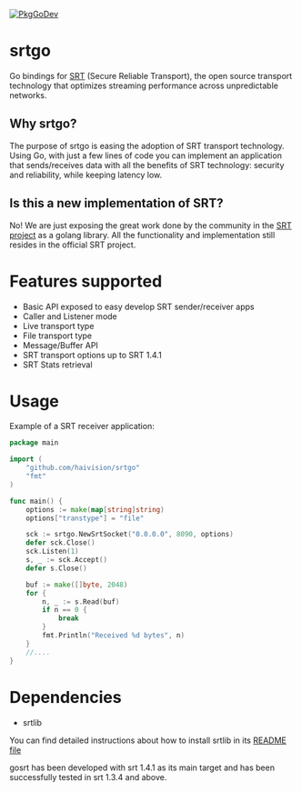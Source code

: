 [![PkgGoDev](https://pkg.go.dev/badge/github.com/haivision/srtgo)](https://pkg.go.dev/github.com/haivision/srtgo)

# srtgo

Go bindings for [SRT](https://github.com/Haivision/srt) (Secure Reliable Transport), the open source transport technology that optimizes streaming performance across unpredictable networks.

## Why srtgo?
The purpose of srtgo is easing the adoption of SRT transport technology. Using Go, with just a few lines of code you can implement an application that sends/receives data with all the benefits of SRT technology: security and reliability, while keeping latency low.

## Is this a new implementation of SRT?
No! We are just exposing the great work done by the community in the [SRT project](https://github.com/Haivision/srt) as a golang library. All the functionality and implementation still resides in the official SRT project.


# Features supported
* Basic API exposed to easy develop SRT sender/receiver apps
* Caller and Listener mode
* Live transport type
* File transport type
* Message/Buffer API
* SRT transport options up to SRT 1.4.1
* SRT Stats retrieval

# Usage
Example of a SRT receiver application:
``` go
package main

import (
    "github.com/haivision/srtgo"
    "fmt"
)

func main() {
    options := make(map[string]string)
    options["transtype"] = "file"

    sck := srtgo.NewSrtSocket("0.0.0.0", 8090, options)
    defer sck.Close()
    sck.Listen(1)
    s, _ := sck.Accept()
    defer s.Close()

    buf := make([]byte, 2048)
    for {
        n, _ := s.Read(buf)
        if n == 0 {
            break
        }
        fmt.Println("Received %d bytes", n)
    }
    //....
}

```


# Dependencies

* srtlib

You can find detailed instructions about how to install srtlib in its [README file](https://github.com/Haivision/srt#requirements)

gosrt has been developed with srt 1.4.1 as its main target and has been successfully tested in srt 1.3.4 and above.
